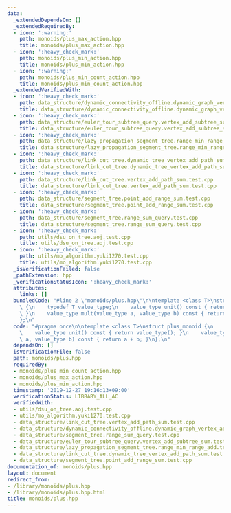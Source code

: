 ```yaml
---
data:
  _extendedDependsOn: []
  _extendedRequiredBy:
  - icon: ':warning:'
    path: monoids/plus_max_action.hpp
    title: monoids/plus_max_action.hpp
  - icon: ':heavy_check_mark:'
    path: monoids/plus_min_action.hpp
    title: monoids/plus_min_action.hpp
  - icon: ':warning:'
    path: monoids/plus_min_count_action.hpp
    title: monoids/plus_min_count_action.hpp
  _extendedVerifiedWith:
  - icon: ':heavy_check_mark:'
    path: data_structure/dynamic_connectivity_offline.dynamic_graph_vertex_add_component_sum.test.cpp
    title: data_structure/dynamic_connectivity_offline.dynamic_graph_vertex_add_component_sum.test.cpp
  - icon: ':heavy_check_mark:'
    path: data_structure/euler_tour_subtree_query.vertex_add_subtree_sum.test.cpp
    title: data_structure/euler_tour_subtree_query.vertex_add_subtree_sum.test.cpp
  - icon: ':heavy_check_mark:'
    path: data_structure/lazy_propagation_segment_tree.range_min_range_add.test.cpp
    title: data_structure/lazy_propagation_segment_tree.range_min_range_add.test.cpp
  - icon: ':heavy_check_mark:'
    path: data_structure/link_cut_tree.dynamic_tree_vertex_add_path_sum.test.cpp
    title: data_structure/link_cut_tree.dynamic_tree_vertex_add_path_sum.test.cpp
  - icon: ':heavy_check_mark:'
    path: data_structure/link_cut_tree.vertex_add_path_sum.test.cpp
    title: data_structure/link_cut_tree.vertex_add_path_sum.test.cpp
  - icon: ':heavy_check_mark:'
    path: data_structure/segment_tree.point_add_range_sum.test.cpp
    title: data_structure/segment_tree.point_add_range_sum.test.cpp
  - icon: ':heavy_check_mark:'
    path: data_structure/segment_tree.range_sum_query.test.cpp
    title: data_structure/segment_tree.range_sum_query.test.cpp
  - icon: ':heavy_check_mark:'
    path: utils/dsu_on_tree.aoj.test.cpp
    title: utils/dsu_on_tree.aoj.test.cpp
  - icon: ':heavy_check_mark:'
    path: utils/mo_algorithm.yuki1270.test.cpp
    title: utils/mo_algorithm.yuki1270.test.cpp
  _isVerificationFailed: false
  _pathExtension: hpp
  _verificationStatusIcon: ':heavy_check_mark:'
  attributes:
    links: []
  bundledCode: "#line 2 \"monoids/plus.hpp\"\n\ntemplate <class T>\nstruct plus_monoid\
    \ {\n    typedef T value_type;\n    value_type unit() const { return value_type();\
    \ }\n    value_type mult(value_type a, value_type b) const { return a + b; }\n\
    };\n"
  code: "#pragma once\n\ntemplate <class T>\nstruct plus_monoid {\n    typedef T value_type;\n\
    \    value_type unit() const { return value_type(); }\n    value_type mult(value_type\
    \ a, value_type b) const { return a + b; }\n};\n"
  dependsOn: []
  isVerificationFile: false
  path: monoids/plus.hpp
  requiredBy:
  - monoids/plus_min_count_action.hpp
  - monoids/plus_max_action.hpp
  - monoids/plus_min_action.hpp
  timestamp: '2019-12-27 19:16:13+09:00'
  verificationStatus: LIBRARY_ALL_AC
  verifiedWith:
  - utils/dsu_on_tree.aoj.test.cpp
  - utils/mo_algorithm.yuki1270.test.cpp
  - data_structure/link_cut_tree.vertex_add_path_sum.test.cpp
  - data_structure/dynamic_connectivity_offline.dynamic_graph_vertex_add_component_sum.test.cpp
  - data_structure/segment_tree.range_sum_query.test.cpp
  - data_structure/euler_tour_subtree_query.vertex_add_subtree_sum.test.cpp
  - data_structure/lazy_propagation_segment_tree.range_min_range_add.test.cpp
  - data_structure/link_cut_tree.dynamic_tree_vertex_add_path_sum.test.cpp
  - data_structure/segment_tree.point_add_range_sum.test.cpp
documentation_of: monoids/plus.hpp
layout: document
redirect_from:
- /library/monoids/plus.hpp
- /library/monoids/plus.hpp.html
title: monoids/plus.hpp
---
```

